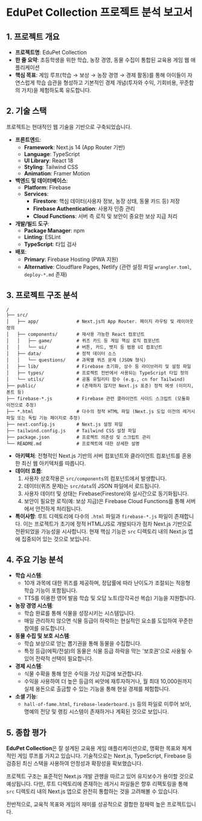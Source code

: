 # EduPet Collection 프로젝트 분석 보고서

## 1. 프로젝트 개요

- **프로젝트명**: EduPet Collection
- **한 줄 요약**: 초등학생을 위한 학습, 농장 경영, 동물 수집이 통합된 교육용 게임 웹 애플리케이션
- **핵심 목표**: 게임 루프(학습 → 보상 → 농장 경영 → 경제 활동)를 통해 아이들이 자연스럽게 학습 습관을 형성하고 기본적인 경제 개념(투자와 수익, 기회비용, 꾸준함의 가치)을 체험하도록 유도합니다.

## 2. 기술 스택

프로젝트는 현대적인 웹 기술을 기반으로 구축되었습니다.

- **프론트엔드**:
  - **Framework**: Next.js 14 (App Router 기반)
  - **Language**: TypeScript
  - **UI Library**: React 18
  - **Styling**: Tailwind CSS
  - **Animation**: Framer Motion
- **백엔드 및 데이터베이스**:
  - **Platform**: Firebase
  - **Services**:
    - **Firestore**: 핵심 데이터(사용자 정보, 농장 상태, 동물 카드 등) 저장
    - **Firebase Authentication**: 사용자 인증 관리
    - **Cloud Functions**: 서버 측 로직 및 보안이 중요한 보상 지급 처리
- **개발/빌드 도구**:
  - **Package Manager**: npm
  - **Linting**: ESLint
  - **TypeScript**: 타입 검사
- **배포**:
  - **Primary**: Firebase Hosting (PWA 지원)
  - **Alternative**: Cloudflare Pages, Netlify (관련 설정 파일 `wrangler.toml`, `deploy-*.md` 존재)

## 3. 프로젝트 구조 분석

```
/
├── src/
│   ├── app/              # Next.js의 App Router. 페이지 라우팅 및 레이아웃 정의
│   ├── components/       # 재사용 가능한 React 컴포넌트
│   │   ├── game/         # 퀴즈 카드 등 게임 핵심 로직 컴포넌트
│   │   └── ui/           # 버튼, 카드, 뱃지 등 범용 UI 컴포넌트
│   ├── data/             # 정적 데이터 소스
│   │   └── questions/    # 과목별 퀴즈 문제 (JSON 형식)
│   ├── lib/              # Firebase 초기화, 상수 등 라이브러리 및 설정 파일
│   ├── types/            # 프로젝트 전반에서 사용되는 TypeScript 타입 정의
│   └── utils/            # 공통 유틸리티 함수 (e.g., cn for Tailwind)
├── public/               # (존재하지 않지만 Next.js 표준) 정적 에셋 (이미지, 폰트 등)
├── firebase-*.js         # Firebase 관련 클라이언트 사이드 스크립트 (모듈화 이전으로 추정)
├── *.html                # 다수의 정적 HTML 파일 (Next.js 도입 이전의 레거시 파일 또는 독립 기능 페이지로 추정)
├── next.config.js        # Next.js 설정 파일
├── tailwind.config.js    # Tailwind CSS 설정 파일
├── package.json          # 프로젝트 의존성 및 스크립트 관리
└── README.md             # 프로젝트에 대한 상세한 설명
```

- **아키텍처**: 전형적인 Next.js 기반의 서버 컴포넌트와 클라이언트 컴포넌트를 혼용한 최신 웹 아키텍처를 따릅니다.
- **데이터 흐름**:
  1.  사용자 상호작용은 `src/components`의 컴포넌트에서 발생합니다.
  2.  데이터(퀴즈 문제)는 `src/data`의 JSON 파일에서 로드됩니다.
  3.  사용자 데이터 및 상태는 Firebase(Firestore)와 실시간으로 동기화됩니다.
  4.  보안이 필요한 로직(예: 보상 지급)은 Firebase Cloud Functions를 통해 서버에서 안전하게 처리됩니다.
- **특이사항**: 루트 디렉토리에 다수의 `.html` 파일과 `firebase-*.js` 파일이 존재합니다. 이는 프로젝트가 초기에 정적 HTML/JS로 개발되다가 점차 Next.js 기반으로 전환되었을 가능성을 시사합니다. 현재 핵심 기능은 `src` 디렉토리 내의 Next.js 앱에 집중되어 있는 것으로 보입니다.

## 4. 주요 기능 분석

- **학습 시스템**:
  - 10개 과목에 대한 퀴즈를 제공하며, 정답률에 따라 난이도가 조절되는 적응형 학습 기능이 포함됩니다.
  - TTS를 이용한 영어 발음 학습 및 오답 노트(망각곡선 복습) 기능을 지원합니다.
- **농장 경영 시스템**:
  - 학습 완료를 통해 식물을 성장시키는 시스템입니다.
  - 매일 관리하지 않으면 식물 등급이 하락하는 현실적인 요소를 도입하여 꾸준한 참여를 유도합니다.
- **동물 수집 및 보호 시스템**:
  - 학습 보상으로 얻는 뽑기권을 통해 동물을 수집합니다.
  - 특정 등급(에픽/전설)의 동물은 식물 등급 하락을 막는 '보호권'으로 사용될 수 있어 전략적 선택이 필요합니다.
- **경제 시스템**:
  - 식물 수확을 통해 얻은 수익을 가상 지갑에 보관합니다.
  - 수익을 사용하여 더 높은 등급의 씨앗에 재투자하거나, 월 최대 10,000원까지 실제 용돈으로 출금할 수 있는 기능을 통해 현실 경제를 체험합니다.
- **소셜 기능**:
  - `hall-of-fame.html`, `firebase-leaderboard.js` 등의 파일로 미루어 보아, 명예의 전당 및 랭킹 시스템이 존재하거나 계획된 것으로 보입니다.

## 5. 종합 평가

**EduPet Collection**은 잘 설계된 교육용 게임 애플리케이션으로, 명확한 목표와 체계적인 게임 루프를 가지고 있습니다. 기술적으로는 Next.js, TypeScript, Firebase 등 검증된 최신 스택을 사용하여 안정성과 확장성을 확보했습니다.

프로젝트 구조는 표준적인 Next.js 개발 관행을 따르고 있어 유지보수가 용이할 것으로 예상됩니다. 다만, 루트 디렉토리에 존재하는 레거시 파일들은 향후 리팩토링을 통해 `src` 디렉토리 내의 Next.js 앱으로 완전히 통합하는 것을 고려해볼 수 있습니다.

전반적으로, 교육적 목표와 게임의 재미를 성공적으로 결합한 잠재력 높은 프로젝트입니다.
